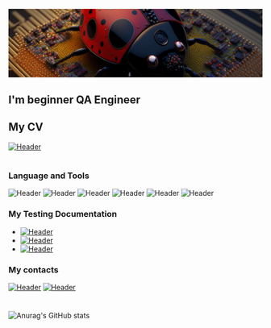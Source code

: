 ![Header](https://github.com/Amsterance/Amsterance/blob/main/assets/pic818.png)
## I'm beginner QA Engineer
## My CV

[![Header](https://img.shields.io/badge/Link%20To%20My%20CV-909090?style=plastic)](https://)
#
### Language and Tools
![Header](https://img.shields.io/badge/Jira-000030?style=for-the-badge&logo=jira&logoColor=136be1)
![Header](https://img.shields.io/badge/Postman-000030?style=for-the-badge&logo=postman&logoColor=f76935)
![Header](https://img.shields.io/badge/AzureDevops-000030?style=for-the-badge&logo=azuredevops&logoColor=0074d0)
![Header](https://img.shields.io/badge/DevTools-000030?style=for-the-badge&logo=googlechrome&logoColor=ffffff)
![Header](https://img.shields.io/badge/TestRail-000030?style=for-the-badge&logo=&logoColor=71b556&logoWidth=70)
![Header](https://img.shields.io/badge/CharlesProxy-000030?style=for-the-badge&logo=&logoColor=3FE669&logoWidth=70)

### My Testing Documentation

- [![Header](https://img.shields.io/badge/My%20CheckLists-090909?style=plastic)](https://github.com/amsterance/checklist)
- [![Header](https://img.shields.io/badge/My%20Test%20Cases-090909?style=plastic)](https://github.com/amsterance/test_cases)
- [![Header](https://img.shields.io/badge/My%20Bug%20Reports-090909?style=plastic)](https://github.com/amsterance/bug-reports)

### My contacts
[![Header](https://img.shields.io/badge/Telegram-000030?style=for-the-badge&logo=telegram&logoColor=31a5db)](https://t.me/amsterance)
[![Header](https://img.shields.io/badge/E%E2%80%93mail-000030?style=for-the-badge&logo=gmail&logoColor=#EA4335)](mailto:amsterance@gmail.com)
#

![Anurag's GitHub stats](https://github-readme-stats.vercel.app/api?username=amsterance&show_icons=true&theme=radical)
